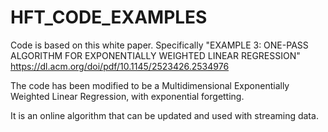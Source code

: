 # HFT_CODE_EXAMPLES

Code is based on this white paper. 
Specifically "EXAMPLE 3: ONE-PASS ALGORITHM FOR EXPONENTIALLY WEIGHTED LINEAR REGRESSION"
https://dl.acm.org/doi/pdf/10.1145/2523426.2534976

The code has been modified to be a Multidimensional Exponentially Weighted Linear Regression, with exponential forgetting.

It is an online algorithm that can be updated and used with streaming data.


